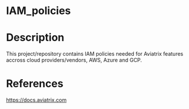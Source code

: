 # IAM_policies


Description
================================================================================
This project/repository contains IAM policies needed for Aviatrix features accross cloud providers/vendors, AWS, Azure and GCP.


References
================================================================================
https://docs.aviatrix.com
